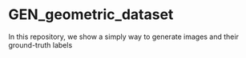 # GEN_geometric_dataset

In this repository, we show a simply way to generate images and their ground-truth labels 
